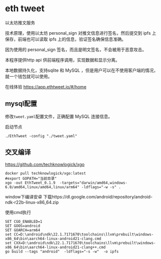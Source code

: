 # eth tweet
以太坊推文服务

技术原理，使用以太坊 personal_sign 对推文信息进行签名，然后提交到 ipfs 上保存，前端也可以读取 ipfs 上的信息，验证签名确保信息准确。

因为使用的 personal_sign 签名，而且是明文签名，不会被用于恶意攻击。

本程序提供http api 供前端程序调用，实现数据和显示分离。

本地数据持久化，支持sqlite 和 MySQL ，但是用户可以在不使用客户端的情况，就一个钱包就可以使用。

在线体验  https://app.ethtweet.io/#/home

## mysql配置

修改```tweet.yaml```配置文件，正确配置 MySQL 连接信息。

启动节点
```
./EthTweet -config "./tweet.yaml"
```

## 交叉编译
https://github.com/techknowlogick/xgo
```
docker pull techknowlogick/xgo:latest
#export GOPATH="当前目录"
xgo -out EthTweet_0.1.9  -targets="darwin/amd64,windows-6.0/amd64,linux/amd64,linux/arm64" -ldflags="-w -s" .
```

window下编译安卓
下载https://dl.google.com/android/repository/android-ndk-r22b-linux-x86_64.zip

使用cmd执行
```
SET CGO_ENABLED=1
SET GOOS=android
SET GOARCH=arm64
set CC=D:\android\ndk\22.1.7171670\toolchains\llvm\prebuilt\windows-x86_64\bin\aarch64-linux-android21-clang.cmd
set CXX=D:\android\ndk\22.1.7171670\toolchains\llvm\prebuilt\windows-x86_64\bin\aarch64-linux-android21-clang++.cmd
go build --tags "android"  -ldflags="-s -w"  -o ipfs
```